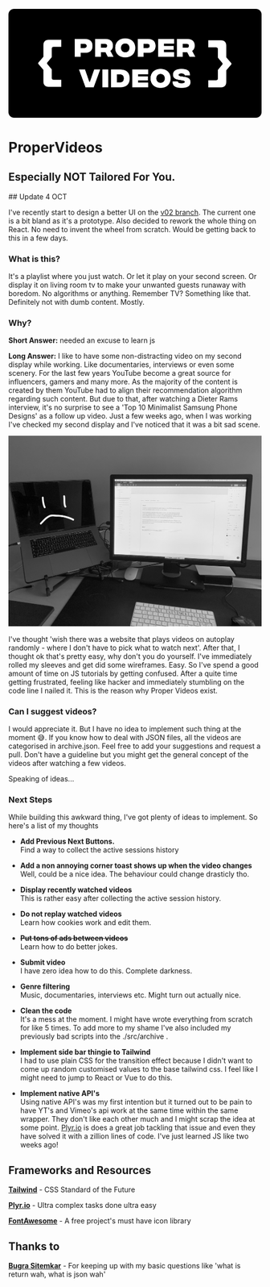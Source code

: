 <p align="center">
<img src="https://raw.githubusercontent.com/Lapin/properVideos/master/dirtylogo.png"> </img>
</p>

# ProperVideos
## Especially NOT Tailored For You.

## Update 4 OCT

I've recently start to design a better UI on the [v02 branch](/github/Lapin/properVideos/tree/v02). The current one is a bit bland as it's a prototype. Also decided to rework the whole thing on React. No need to invent the wheel from scratch. Would be getting back to this in a few days.

### What is this?

It's a playlist where you just watch. Or let it play on your second screen. Or display it on living room tv to make your unwanted guests runaway with boredom. No algorithms or anything. Remember TV? Something like that.  Definitely not with dumb content. Mostly.

### Why?

**Short Answer:** needed an excuse to learn js

**Long Answer:** I like to have some non-distracting video on my second display while working. Like documentaries, interviews or even some scenery. For the last few years YouTube become a great source for influencers, gamers and many more. As the majority of the content is created by them YouTube had to align their recommendation algorithm regarding such content. But due to that, after watching a Dieter Rams interview, it's no surprise to see a 'Top 10 Minimalist Samsung Phone Designs' as a follow up video. Just a few weeks ago, when I was working I've checked my second display and I've noticed that it was a bit sad scene. 

![not sure if my laptop is sad because it's blank screen or the messy desktop](docs/sadlaptop.jpg)

I've thought 'wish there was a website that plays videos on autoplay randomly - where I don't have to pick what to watch next'. After that, I thought ok that's pretty easy, why don't you do yourself. I've  immediately rolled my sleeves and get did some wireframes. Easy. So I've spend a good amount of time on JS tutorials by getting confused. After a quite time getting frustrated, feeling like hacker and immediately stumbling on the code line I nailed it. This is the reason why Proper Videos exist. 


### Can I suggest videos?

I would appreciate it. But I have no idea to implement such thing at the moment 😅. If you know how to deal with JSON files, all the videos are categorised in archive.json. Feel free to add your suggestions and request a pull. Don't have a guideline but you might get the general concept of the videos after watching a few videos. 

Speaking of ideas...

### Next Steps

While building this awkward thing, I've got plenty of ideas to implement. So here's a list of my thoughts

- **Add Previous Next Buttons.**  
Find a way to collect the active sessions history

- **Add a non annoying corner toast shows up when the video changes**  
Well, could be a nice idea. The behaviour could change drasticly tho.
- **Display recently watched videos**  
This is rather easy after collecting the active session history.

- **Do not replay watched videos**  
Learn how cookies work and edit them.

- **~~Put tons of ads between videos~~**  
Learn how to do better jokes.

- **Submit video**  
I have zero idea how to do this. Complete darkness.
- **Genre filtering**  
Music, documentaries, interviews etc. Might turn out actually nice.
- **Clean the code**  
It's a mess at the moment. I might have wrote everything from scratch for like 5 times. To add more to my shame I've also included my previously bad scripts into the ./src/archive .
- **Implement side bar thingie to Tailwind**  
I had to use plain CSS for the transition effect because I didn't want to come up random customised values to the base tailwind css. I feel like I might need to jump to React or Vue to do this.
- **Implement native API's**  
Using native API's was my first intention but it turned out to be pain to have YT's and Vimeo's api work at the same time within the same wrapper. They don't like each other much and I might scrap the idea at some point. [Plyr.io](http://plyr.io) is does a great job tackling that issue and even they have solved it with a zillion lines of code. I've just learned JS like two weeks ago!  

## Frameworks and Resources

**[Tailwind](https://tailwindcss.com)** - CSS Standard of the Future  

**[Plyr.io](http://plyr.io)** - Ultra complex tasks done ultra easy  

**[FontAwesome](https://fontawesome.com)** - A free project's must have icon library  

## Thanks to  

[**Bugra Sitemkar**](https://urlnet.xyz/) - For keeping up with my basic questions like 'what is return wah, what is json wah'